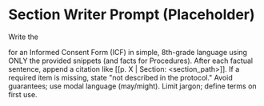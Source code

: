 # Section Writer Prompt (Placeholder)

Write the <SECTION> for an Informed Consent Form (ICF) in simple, 8th-grade language using ONLY the provided snippets (and facts for Procedures). After each factual sentence, append a citation like [[p. X | Section: <section_path>]]. If a required item is missing, state "not described in the protocol." Avoid guarantees; use modal language (may/might). Limit jargon; define terms on first use.

